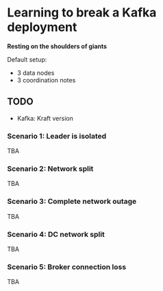 # Learning to break a Kafka deployment

**Resting on the shoulders of giants**

Default setup:

* 3 data nodes
* 3 coordination notes

## TODO
 
  - Kafka: Kraft version

### Scenario 1: Leader is isolated
TBA

### Scenario 2: Network split
TBA

### Scenario 3: Complete network outage
TBA

### Scenario 4: DC network split
TBA

### Scenario 5: Broker connection loss
TBA
